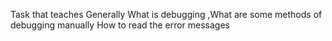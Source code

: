 Task that teaches Generally What is debugging ,What are some methods of debugging manually How to read the error messages
